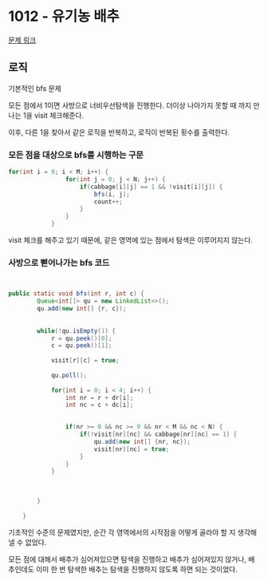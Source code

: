 # 1012 - 유기농 배추

[문제 링크](https://www.acmicpc.net/problem/1012)

## 로직

기본적인 bfs 문제

모든 점에서 1이면 사방으로 너비우선탐색을 진행한다. 더이상 나아가지 못할 때 까지 만나는 1을 visit 체크해준다.

이후, 다른 1을 찾아서 같은 로직을 반복하고, 로직이 반복된 횟수를 출력한다.

### 모든 점을 대상으로 bfs를 시행하는 구문

```java
for(int i = 0; i < M; i++) {
				for(int j = 0; j < N; j++) {
					if(cabbage[i][j] == 1 && !visit[i][j]) {
						bfs(i, j);
						count++;
					}
				}
			}
```

visit 체크를 해주고 있기 때문에, 같은 영역에 있는 점에서 탐색은 이루어지지 않는다.


### 사방으로 뻗어나가는 bfs 코드

```java


public static void bfs(int r, int c) {
		Queue<int[]> qu = new LinkedList<>();
		qu.add(new int[] {r, c});
		
		
		while(!qu.isEmpty()) {
			r = qu.peek()[0];
			c = qu.peek()[1];
			
			visit[r][c] = true;
			
			qu.poll();
			
			for(int i = 0; i < 4; i++) {
				int nr = r + dr[i];
				int nc = c + dc[i];

				
				if(nr >= 0 && nc >= 0 && nr < M && nc < N) {
					if(!visit[nr][nc] && cabbage[nr][nc] == 1) {
						qu.add(new int[] {nr, nc});
						visit[nr][nc] = true;
					}
				}
			}
			
			
			
		}
		
	}


```

기초적인 수준의 문제였지만, 순간 각 영역에서의 시작점을 어떻게 골라야 할 지 생각해낼 수 없었다.

모든 점에 대해서 배추가 심어져있으면 탐색을 진행하고 배추가 심어져있지 않거나, 배추인데도 이미 한 번 탐색한 배추는 탐색을 진행하지 않도록 하면 되는 것이었다.


<br>